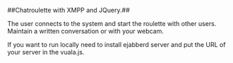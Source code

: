 ##Chatroulette with XMPP and JQuery.##

The user connects to the system and start the roulette with other users. 
Maintain a written conversation or with your webcam.

If you want to run locally need to install ejabberd server and put the URL of 
your server in the vuala.js.
